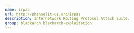```yaml
---
name: irpas
url: http://phenoelit-us.org/irpas
description: Internetwork Routing Protocol Attack Suite.
group: blackarch blackarch-exploitation
---
```

